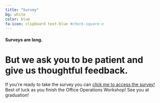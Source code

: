 ```yaml
---
title: "Survey"
bg: white
color: blue
fa-icon: clipboard text-blue #check-square-o
---
```


#### Surveys are long.

# But we ask you to be patient and give us thoughtful feedback.

If you're ready to take the survey you can [click me to access the survey!](https://docs.google.com/forms/d/1w-twzVp8EHBKbdQod2-uHGMXxSRtSFAtxWlJy_l8TfM/viewform?usp=send_form)  Best of luck as you finish the Office Operations Workshop! See you at graduation!
